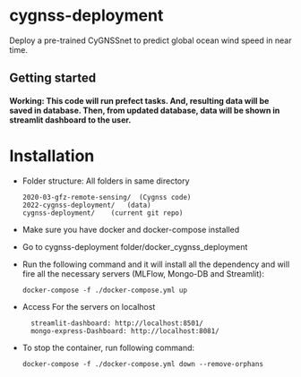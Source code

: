 # cygnss-deployment

Deploy a pre-trained CyGNSSnet to predict global ocean wind speed in near time.

## Getting started

#### Working: This code will run prefect tasks. And, resulting data will be saved in database. Then, from updated database, data will be shown in streamlit dashboard to the user.

# Installation
- Folder structure: All folders in same directory
    ```
    2020-03-gfz-remote-sensing/  (Cygnss code)
    2022-cygnss-deployment/   (data)
    cygnss-deployment/    (current git repo)
    ```
- Make sure you have docker and docker-compose installed 
- Go to cygnss-deployment folder/docker_cygnss_deployment
- Run the following command and it will install all the dependency and will fire all the necessary servers (MLFlow, Mongo-DB and Streamlit): 
    ```
    docker-compose -f ./docker-compose.yml up 
    ```
- Access For the servers on localhost
    ```
      streamlit-dashboard: http://localhost:8501/
      mongo-express-Dashboard: http://localhost:8081/    
    ```
    
- To stop the container, run following command:
    ```
    docker-compose -f ./docker-compose.yml down --remove-orphans
    ```

